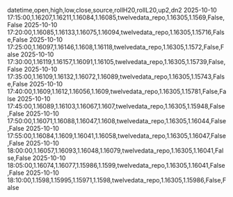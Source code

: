datetime,open,high,low,close,source,rollH20,rollL20,up2,dn2
2025-10-10 17:15:00,1.16207,1.16211,1.16084,1.16085,twelvedata_repo,1.16305,1.1569,False,False
2025-10-10 17:20:00,1.16085,1.16133,1.16075,1.16094,twelvedata_repo,1.16305,1.15716,False,False
2025-10-10 17:25:00,1.16097,1.16146,1.1608,1.16118,twelvedata_repo,1.16305,1.1572,False,False
2025-10-10 17:30:00,1.16119,1.16157,1.16091,1.16105,twelvedata_repo,1.16305,1.15739,False,False
2025-10-10 17:35:00,1.16109,1.16132,1.16072,1.16089,twelvedata_repo,1.16305,1.15743,False,False
2025-10-10 17:40:00,1.1609,1.1612,1.16056,1.1609,twelvedata_repo,1.16305,1.15781,False,False
2025-10-10 17:45:00,1.16089,1.16103,1.16067,1.1607,twelvedata_repo,1.16305,1.15948,False,False
2025-10-10 17:50:00,1.16071,1.16088,1.16047,1.1608,twelvedata_repo,1.16305,1.16044,False,False
2025-10-10 17:55:00,1.16084,1.1609,1.16041,1.16058,twelvedata_repo,1.16305,1.16047,False,False
2025-10-10 18:00:00,1.16057,1.16093,1.16048,1.16079,twelvedata_repo,1.16305,1.16041,False,False
2025-10-10 18:05:00,1.16074,1.16077,1.15986,1.1599,twelvedata_repo,1.16305,1.16041,False,False
2025-10-10 18:10:00,1.1598,1.15995,1.15971,1.1598,twelvedata_repo,1.16305,1.15986,False,False
